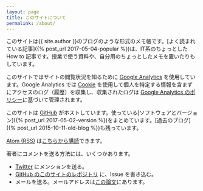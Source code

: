 ```yaml
---
layout: page
title: このサイトについて
permalink: /about/
---
```

このサイトは{{ site.author }}のブログのような形式のメモ帳です。[よく読まれている記事]({% post_url 2017-05-04-popular %})は、IT系のちょっとした How to 記事です。授業で使う資料や、自分用のちょっとしたメモを置いたりもしています。

このサイトではサイトの閲覧状況を知るために [Google Analytics](https://www.google.com/intl/ja/analytics/) を使用しています。Google Analytics では [Cookie](https://ja.wikipedia.org/wiki/HTTP_cookie) を使用して個人を特定する情報を含まずにアクセスのログ（履歴）を収集し、収集されたログは [Google Analytics のポリシー](https://support.google.com/analytics/answer/6004245)に基づいて管理されます。

このサイトは [GitHub](https://github.com/) がホストしています。使っている[ソフトウェアとバージョン]({% post_url 2017-05-02-version %})をまとめています。[過去のブログ]({% post_url 2015-10-11-old-blog %})も残っています。

[Atom (RSS)](https://ja.wikipedia.org/wiki/Atom_(%E3%82%A6%E3%82%A7%E3%83%96%E3%82%B3%E3%83%B3%E3%83%86%E3%83%B3%E3%83%84%E9%85%8D%E4%BF%A1)) は[こちらから購読](/feed.xml)できます。

著者にコメントを送る方法には、いくつかあります。

<ul>
<li><a href="http://twitter.com/seki/">Twitter</a> にメンションを送る。</li>
<li><a href="https://github.com/sekika/sekika.github.io">GitHub のこのサイトのレポジトリ</a> に、Issue を書き込む。</li>
<li>メールを送る。メールアドレスは<a href="http://www.sciencedirect.com/science/article/pii/S0016706115000622">この論文</a>にあります。</li>
</ul>

